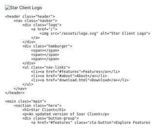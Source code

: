 <!DOCTYPE html>
<html lang="en">

<head>
    <meta charset="UTF-8">
    <meta name="viewport" content="width=device-width, initial-scale=1.0">
    <meta property="og:title" content="Star Client">
    <meta property="og:description" content="The website for Star Client">
    <meta property="og:image" content="/assets/embed.png">
    <meta property="og:url" content="https://starclient.github.io">
    <meta name='twitter:site' content='starclient.github.io' />
    <meta name="twitter:card" content="summary_large_image">
    <meta name="twitter:title" content="Star Client">
    <meta name="twitter:description" content="The website for Star Client">
    <meta name="twitter:image" content="/assets/embed.png">
    <meta name="description" content="The website for Star Client">
    <meta name="keywords" content="minecraft, star client, soar client, SoarClient, StarClient, 1.8.9, modern website">
    <meta name="author" content="Star Client Team">
    <meta name="theme-color" content="#6603fc">
    <meta name="google-site-verification" content="r28lqHeGOGV7C6jk6VrlYJkrt1-w8X4VbjLqQzyf6ME" />
    <title>Star Client</title>
    <link rel="stylesheet" href="style.css">
    <link rel="icon" type="image/svg+xml" href="/assets/logo.svg">
</head>

<body>
    <div class="loader-wrapper">
        <div class="loader">
            <img src="/assets/logo.svg" alt="Star Client Logo">
        </div>
    </div>

    <header class="header">
        <nav class="navbar">
            <div class="logo">
                <a href="/">
                    <img src="/assets/logo.svg" alt="Star Client Logo">
                </a>
            </div>
            <div class="hamburger">
                <span></span>
                <span></span>
                <span></span>
            </div>
            <ul class="nav-links">
                <li><a href="#features">Features</a></li>
                <li><a href="#about">About</a></li>
                <li><a href="download.html">Download</a></li>
            </ul>
        </nav>
    </header>

    <main class="main">
        <section class="hero">
            <h1>Star Client</h1>
            <p>An updated version of Soar Client</p>
            <div class="button-group">
                <a href="#features" class="cta-button">Explore Features
